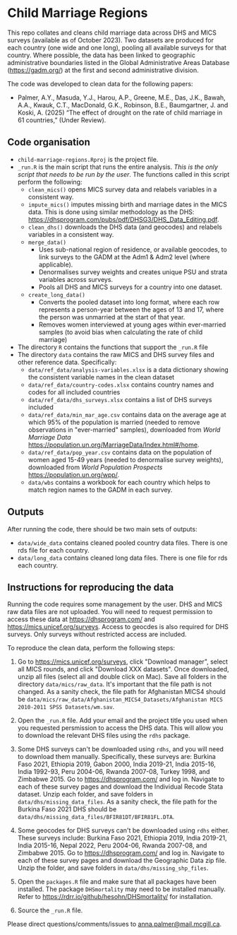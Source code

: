 # Child Marriage Regions
This repo collates and cleans child marriage data across DHS and MICS surveys (available as of October 2023). Two datasets are produced for each country (one wide and one long), pooling all available surveys for that country.
Where possible, the data has been linked to geographic administrative boundaries listed in the Global Administrative Areas Database (https://gadm.org/) at the first and second administrative division.

The code was developed to clean data for the following papers:
- Palmer, A.Y., Masuda, Y.J., Harou, A.P., Greene, M.E., Das, J.K., Bawah, A.A., Kwauk, C.T., MacDonald, G.K., Robinson, B.E., Baumgartner, J. and Koski, A. (2025) “The effect of drought on the rate of child marriage in 61 countries,” (Under Review).

## Code organisation
- `child-marriage-regions.Rproj` is the project file.
- `_run.R` is the main script that runs the entire analysis. *This is the only script that needs to be run by the user*. The functions called in this script perform the following:
  - `clean_mics()` opens MICS survey data and relabels variables in a consistent way.
  - `impute_mics()` imputes missing birth and marriage dates in the MICS data. This is done using similar methodology as the DHS: https://dhsprogram.com/pubs/pdf/DHSG3/DHS_Data_Editing.pdf.
  - `clean_dhs()` downloads the DHS data (and geocodes) and relabels variables in a consistent way.
  - `merge_data()`
      - Uses sub-national region of residence, or available geocodes, to link surveys to the GADM at the Adm1 & Adm2 level (where applicable).
      - Denormalises survey weights and creates unique PSU and strata variables across surveys.
      - Pools all DHS and MICS surveys for a country into one dataset.
  - `create_long_data()`
      - Converts the pooled dataset into long format, where each row represents a person-year between the ages of 13 and 17, where the person was unmarried at the start of that year.
      - Removes women interviewed at young ages within ever-married samples (to avoid bias when calculating the rate of child marriage)
- The directory `R` contains the functions that support the `_run.R` file
- The directory `data` contains the raw MICS and DHS survey files and other reference data. Specifically:
  - `data/ref_data/analysis-variables.xlsx` is a data dictionary showing the consistent variable names in the clean dataset
  - `data/ref_data/country-codes.xlsx` contains country names and codes for all included countries
  - `data/ref_data/dhs_surveys.xlsx` contains a list of DHS surveys included
  - `data/ref_data/min_mar_age.csv` contains data on the average age at which 95% of the population is married (needed to remove observations in "ever-married" samples), downloaded from *World Marriage Data* https://population.un.org/MarriageData/Index.html#/home.
  - `data/ref_data/pop_year.csv` contains data on the population of women aged 15-49 years (needed to denormalise survey weights), downloaded from *World Population Prospects* https://population.un.org/wpp/.
  - `data/wbs` contains a workbook for each country which helps to match region names to the GADM in each survey.

## Outputs
After running the code, there should be two main sets of outputs:
- `data/wide_data` contains cleaned pooled country data files. There is one rds file for each country.
- `data/long_data` contains cleaned long data files. There is one file for rds each country.

## Instructions for reproducing the data
Running the code requires some management by the user. DHS and MICS raw data files are not uploaded. You will need to request permission to access these data at https://dhsprogram.com/ and https://mics.unicef.org/surveys. 
Access to geocdes is also required for DHS surveys. Only surveys without restricted access are included.

To reproduce the clean data, perform the following steps:

1. Go to https://mics.unicef.org/surveys, click "Download manager", select all MICS rounds, and click "Download XXX datasets". Once downloaded, unzip all files (select all and double click on Mac). Save all folders in the directory `data/mics/raw_data`. It's important that the file path is not changed. As a sanity check, the file path for Afghanistan MICS4 should be `data/mics/raw_data/Afghanistan_MICS4_Datasets/Afghanistan MICS 2010-2011 SPSS Datasets/wm.sav`.

2. Open the `_run.R` file. Add your email and the project title you used when you requested persmission to access the DHS data. This will allow you to download the relevant DHS files using the `rdhs` package.

3. Some DHS surveys can't be downloaded using `rdhs`, and you will need to download them manually. Specifically, these surveys are: Burkina Faso 2021, Ethiopia 2019, Gabon 2000, India 2019-21, India 2015-16, India 1992-93, Peru 2004-06, Rwanda 2007-08, Turkey 1998, and Zimbabwe 2015. Go to https://dhsprogram.com/ and log in. Navigate to each of these survey pages and download the Individual Recode Stata dataset. Unzip each folder, and save folders in `data/dhs/missing_data_files`. As a sanity check, the file path for the Burkina Faso 2021 DHS should be `data/dhs/missing_data_files/BFIR81DT/BFIR81FL.DTA`.

4. Some geocodes for DHS surveys can't be downloaded using `rdhs` either. These surveys include: Burkina Faso 2021, Ethiopia 2019, India 2019-21, India 2015-16, Nepal 2022, Peru 2004-06, Rwanda 2007-08, and Zimbabwe 2015. Go to https://dhsprogram.com/ and log in. Navigate to each of these survey pages and download the Geographic Data zip file. Unzip the folder, and save folders in `data/dhs/missing_shp_files`.

5. Open the `packages.R` file and make sure that all packages have been installed. The package `DHSmortality` may need to be installed manually. Refer to https://rdrr.io/github/hesohn/DHSmortality/ for installation.

6. Source the `_run.R` file.

Please direct questions/comments/issues to anna.palmer@mail.mcgill.ca.
